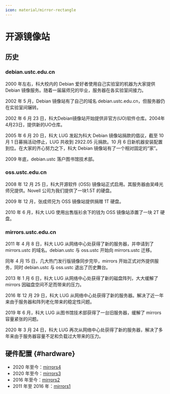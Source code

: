 ```yaml
---
icon: material/mirror-rectangle
---
```


# 开源镜像站

## 历史

### debian.ustc.edu.cn

2000 年左右，科大校内的 Debian 爱好者使用自己实验室的机器为大家提供 Debian 镜像服务。随着一届届师兄的毕业，服务器在各实验室间接力。

2002 年 5 月，Debian 镜像站有了自己的域名 debian.ustc.edu.cn，但服务器仍在实验室间辗转。

2002 年 6 月 23 日，科大Debian镜像站开始提供非官方(UO)软件仓库。2004年4月23日，提供新的UO仓库。

2005 年 6 月 20 日，科大 LUG 发起为科大 Debian 镜像站捐款的倡议，截至 10 月 1 日募捐活动停止，LUG 共收到 2922.05 元捐款。10 月 6 日新机器安装配置到位。在大家的齐心努力之下，科大 Debian 镜像站有了一个相对固定的“家”。

2009 年底，debian.ustc 落户图书馆技术部。

### oss.ustc.edu.cn

2008 年 12 月 25 日，科大开源软件 (OSS) 镜像站正式启用。其服务器由吴峰光师兄提供。Novell 公司为我们提供了一块1.5T 的硬盘。

2009 年 12 月，张成师兄为 OSS 镜像站提供捐赠 1T 硬盘。

2010 年 6 月，科大 LUG 使用出售版衫余下的钱为 OSS 镜像站添置了一块 2T 硬盘。

### mirrors.ustc.edu.cn

2011 年 4 月 8 日，科大 LUG 从网络中心处获得了新的服务器，并申请到了 mirrors.ustc 的域名。debian.ustc 与 oss.ustc 开始向 mirrors.ustc 迁移。

同年 4 月 15 日，几大热门发行版镜像同步完毕，mirrors 开始正式对外提供服务，同时 debian.ustc 与 oss.ustc 退出了历史舞台。

2013 年 1 月 6 日，科大 LUG 从网络中心处获得了新的磁盘阵列，大大缓解了 mirrors 因磁盘空间不足而带来的压力。

2016 年 12 月 29 日，科大 LUG 从网络中心处获得了新的服务器。解决了近一年来由于服务器和阵列老化带来的稳定性问题。

2019 年 6 月，科大 LUG 从图书馆技术部获得了一台旧服务器，缓解了 mirrors 容量紧张的问题。

2020 年 3 月 24 日，科大 LUG 再次从网络中心处获得了新的服务器，解决了多年来由于服务器容量不足和负载过大带来的压力。

## 硬件配置 {#hardware}

- 2020 年至今：[mirrors4](4/index.md)
- 2020 年至今：[mirrors3](3/index.md)
- 2016 年至今：[mirrors2](2/index.md)
- 2011 年至 2016 年：[mirrors1](1/index.md)
